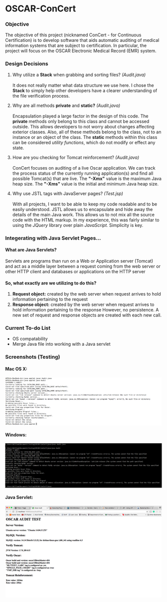 # OSCAR-ConCert
### Objective
The objective of this project (nicknamed ConCert - for Continuous Certification) is to develop software that aids automatic auditing of medical information systems that are subject to certification. In particular, the project will focus on the OSCAR Electronic Medical Record (EMR) system.

### Design Decisions
1. Why utilize a **Stack** when grabbing and sorting files? *(Audit.java)*<br><br>
It does not really matter what data structure we use here. I chose the **Stack** to simply help other developers have a clearer understanding of the file verification process.

2. Why are all methods **private** and **static?** *(Audit.java)*<br><br> 
Encapsulation played a large factor in the design of this code. The **private** methods only belong to this class and cannot be accessed outside. This allows developers to not worry about changes affecting exterior classes. Also, all of these methods belong to the class, not to an instance or an object of the class. The **static** methods within this class can be considered *utility functions*, which do not modify or effect any state.

3. How are you checking for Tomcat reinforcement? *(Audit.java)*<br><br>
ConCert focuses on auditing of a live Oscar application. We can track the process status of the currently running application(s) and find all possible Tomcat(s) that are live. The **"-Xmx"** value is the maximum Java heap size. The **"-Xms"** value is the initial and minimum Java heap size.

4. Why use JSTL tags with JavaServer pages? *(Test.jsp)*<br><br>
With all projects, I want to be able to keep my code readable and to be easily understood. JSTL allows us to encapsulate and hide away the details of the main Java work. This allows us to not mix all the source code with the HTML markup. In my experience, this was fairly similar to using the *JQuery* library over plain *JavaScript.* Simplicity is key.

### Integerating with Java Servlet Pages...
#### What are Java Servlets?
Servlets are programs than run on a Web or Application server (Tomcat) and act as a middle layer between a request coming from the web server or other HTTP client and databases or applications on the HTTP server

#### So, what exactly are we utilizing to do this? 
1. **Request object:** created by the web server when request arrives to hold information pertaining to the request
2. **Response object:** created by the web server when request arrives to hold information pertaining to the response
However, no persistence. A new set of request and response objects are created with each new call.
 
### Current To-do List
* OS compatability
* Merge Java file into working with a Java servlet

### Screenshots (Testing)
#### Mac OS X:
![alt-test](https://github.com/williamgrosset/OSCAR-ConCert/blob/master/osx_test.png "Mac OS X")
#### Windows:
![alt-test](https://github.com/williamgrosset/OSCAR-ConCert/blob/master/windows_test.png "Windows")
#### Java Servlet:
![alt-test](https://github.com/williamgrosset/OSCAR-ConCert/blob/master/jsp_test.png "JSP")
